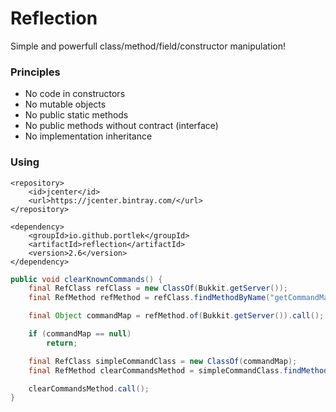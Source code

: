 # Reflection

Simple and powerfull class/method/field/constructor manipulation!

### Principles
- No code in constructors
- No mutable objects
- No public static methods
- No public methods without contract (interface)
- No implementation inheritance

### Using
```
<repository>
    <id>jcenter</id>
    <url>https://jcenter.bintray.com/</url>
</repository>

<dependency>
    <groupId>io.github.portlek</groupId>
    <artifactId>reflection</artifactId>
    <version>2.6</version>
</dependency>
```

```java
public void clearKnownCommands() {
    final RefClass refClass = new ClassOf(Bukkit.getServer());
    final RefMethod refMethod = refClass.findMethodByName("getCommandMap");

    final Object commandMap = refMethod.of(Bukkit.getServer()).call();

    if (commandMap == null)
        return;

    final RefClass simpleCommandClass = new ClassOf(commandMap);
    final RefMethod clearCommandsMethod = simpleCommandClass.findMethodByName("clearCommands");

    clearCommandsMethod.call();
}
```
